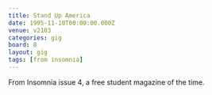 ```yaml
---
title: Stand Up America
date: 1995-11-10T00:00:00.000Z
venue: v2103
categories: gig
board: 8
layout: gig
tags: [from insomnia]
---
```

From Insomnia issue 4, a free student magazine of the time.